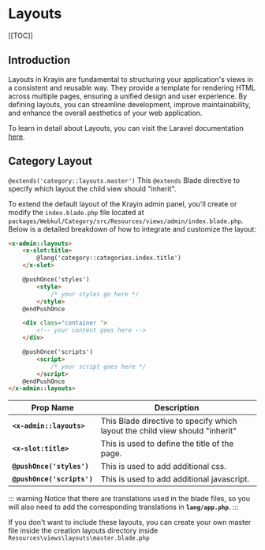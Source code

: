 # Layouts

[[TOC]]

## Introduction

Layouts in Krayin are fundamental to structuring your application's views in a consistent and reusable way. They provide a template for rendering HTML across multiple pages, ensuring a unified design and user experience. By defining layouts, you can streamline development, improve maintainability, and enhance the overall aesthetics of your web application.

To learn in detail about Layouts, you can visit the Laravel documentation [here](https://laravel.com/docs/11.x/blade).

## Category Layout

`@extends('category::layouts.master')` This `@extends` Blade directive to specify which layout the child view should "inherit".

To extend the default layout of the Krayin admin panel, you'll create or modify the `index.blade.php` file located at `packages/Webkul/Category/src/Resources/views/admin/index.blade.php`. Below is a detailed breakdown of how to integrate and customize the layout:

```html
<x-admin::layouts>
    <x-slot:title>
        @lang('category::categories.index.title')
    </x-slot>

    @pushOnce('styles')
        <style>
            /* your styles go here */
        </style>
    @endPushOnce

    <div class="container ">
        <!-- your content goes here -->
    </div>

    @pushOnce('scripts')
        <script>
            /* your script goes here */
        </script>
    @endPushOnce
</x-admin::layouts>
```

| Prop Name   | Description                                                        |
|-------------|--------------------------------------------------------------------|
| **`<x-admin::layouts>`** | This Blade directive to specify which layout the child view should "inherit"   |
| **`<x-slot:title>`** | This is used to define the title of the page.   |
| **`@pushOnce('styles')`** | This is used to add additional css. |
| **`@pushOnce('scripts')`** | This is used to add additional javascript. |

::: warning
Notice that there are translations used in the blade files, so you will also need to add the corresponding translations in **`lang/app.php`**.
:::

If you don't want to include these layouts, you can create your own master file inside the creation layouts directory inside `Resources\views\layouts\master.blade.php`
